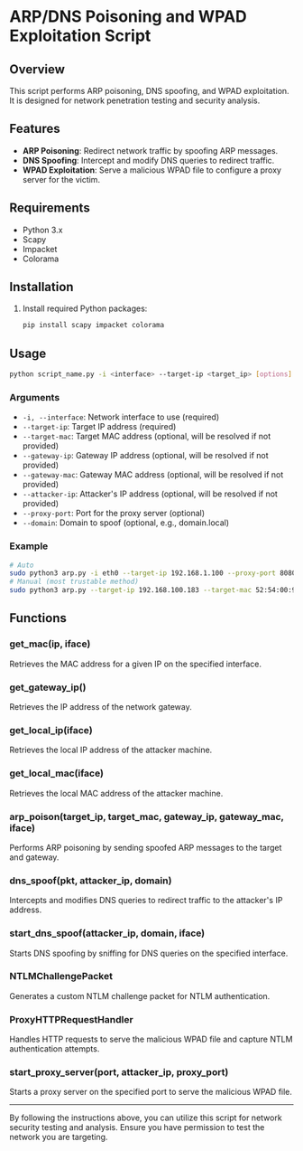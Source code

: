 
# ARP/DNS Poisoning and WPAD Exploitation Script

## Overview
This script performs ARP poisoning, DNS spoofing, and WPAD exploitation. It is designed for network penetration testing and security analysis.

## Features
- **ARP Poisoning**: Redirect network traffic by spoofing ARP messages.
- **DNS Spoofing**: Intercept and modify DNS queries to redirect traffic.
- **WPAD Exploitation**: Serve a malicious WPAD file to configure a proxy server for the victim.

## Requirements
- Python 3.x
- Scapy
- Impacket
- Colorama

## Installation
1. Install required Python packages:
   ```bash
   pip install scapy impacket colorama
   ```

## Usage
```bash
python script_name.py -i <interface> --target-ip <target_ip> [options]
```

### Arguments
- `-i, --interface`: Network interface to use (required)
- `--target-ip`: Target IP address (required)
- `--target-mac`: Target MAC address (optional, will be resolved if not provided)
- `--gateway-ip`: Gateway IP address (optional, will be resolved if not provided)
- `--gateway-mac`: Gateway MAC address (optional, will be resolved if not provided)
- `--attacker-ip`: Attacker's IP address (optional, will be resolved if not provided)
- `--proxy-port`: Port for the proxy server (optional)
- `--domain`: Domain to spoof (optional, e.g., domain.local)

### Example
```bash
# Auto
sudo python3 arp.py -i eth0 --target-ip 192.168.1.100 --proxy-port 8080 --domain example.com
# Manual (most trustable method)
sudo python3 arp.py --target-ip 192.168.100.183 --target-mac 52:54:00:9f:47:11 --gateway-ip 192.168.100.153 --gateway-mac 52:54:00:b0:a1:55 --attacker-ip 192.168.100.131 --domain wintastic.local -i eth0
```

## Functions

### get_mac(ip, iface)
Retrieves the MAC address for a given IP on the specified interface.

### get_gateway_ip()
Retrieves the IP address of the network gateway.

### get_local_ip(iface)
Retrieves the local IP address of the attacker machine.

### get_local_mac(iface)
Retrieves the local MAC address of the attacker machine.

### arp_poison(target_ip, target_mac, gateway_ip, gateway_mac, iface)
Performs ARP poisoning by sending spoofed ARP messages to the target and gateway.

### dns_spoof(pkt, attacker_ip, domain)
Intercepts and modifies DNS queries to redirect traffic to the attacker's IP address.

### start_dns_spoof(attacker_ip, domain, iface)
Starts DNS spoofing by sniffing for DNS queries on the specified interface.

### NTLMChallengePacket
Generates a custom NTLM challenge packet for NTLM authentication.

### ProxyHTTPRequestHandler
Handles HTTP requests to serve the malicious WPAD file and capture NTLM authentication attempts.

### start_proxy_server(port, attacker_ip, proxy_port)
Starts a proxy server on the specified port to serve the malicious WPAD file.

---

By following the instructions above, you can utilize this script for network security testing and analysis. Ensure you have permission to test the network you are targeting.
